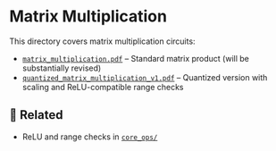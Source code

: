 # Matrix Multiplication

This directory covers matrix multiplication circuits:

- [`matrix_multiplication.pdf`](./matrix_multiplication.pdf) – Standard matrix product (will be substantially revised)
- [`quantized_matrix_multiplication_v1.pdf`](./quantized_matrix_multiplication_v1.pdf) – Quantized version with scaling and ReLU-compatible range checks

## 🔗 Related

- ReLU and range checks in [`core_ops/`](../core_ops)


